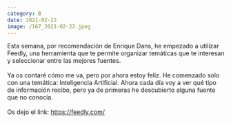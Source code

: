 ```yaml
--- 
category: B 
date: 2021-02-22 
image: /167_2021-02-22.jpeg 
--- 
```


Esta semana, por recomendación de Enrique Dans, he empezado a utilizar Feedly, una herramienta que te permite organizar temáticas que te interesan y seleccionar entre las mejores fuentes. <br><br>Ya os contaré cómo me va, pero por ahora estoy feliz. He comenzado solo con una temática: Inteligencia Artificial. Ahora cada día voy a ver qué tipo de información recibo, pero ya de primeras he descubierto alguna fuente que no conocía. <br><br>Os dejo el link: https://feedly.com/